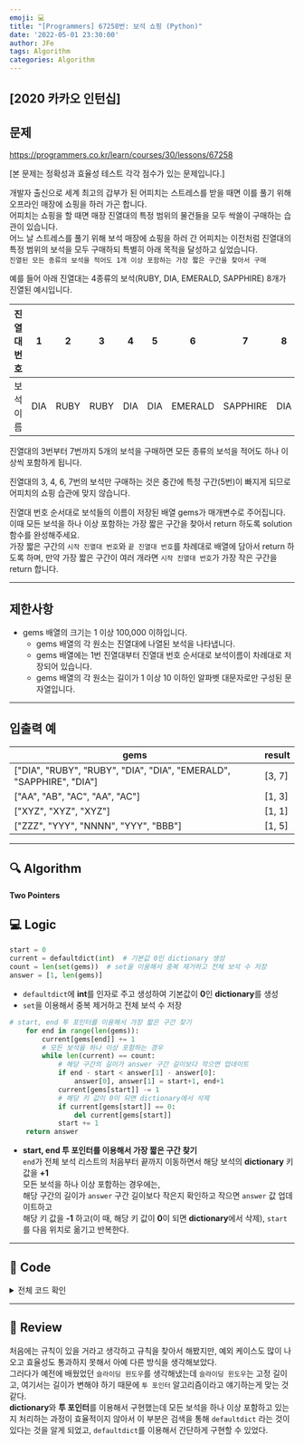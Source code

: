 ```yaml
---
emoji: 💻
title: "[Programmers] 67258번: 보석 쇼핑 (Python)"
date: '2022-05-01 23:30:00'
author: JFe
tags: Algorithm
categories: Algorithm
---
```


## [2020 카카오 인턴십]

## 문제
https://programmers.co.kr/learn/courses/30/lessons/67258

[본 문제는 정확성과 효율성 테스트 각각 점수가 있는 문제입니다.]

개발자 출신으로 세계 최고의 갑부가 된 어피치는 스트레스를 받을 때면 이를 풀기 위해 오프라인 매장에 쇼핑을 하러 가곤 합니다.  
어피치는 쇼핑을 할 때면 매장 진열대의 특정 범위의 물건들을 모두 싹쓸이 구매하는 습관이 있습니다.  
어느 날 스트레스를 풀기 위해 보석 매장에 쇼핑을 하러 간 어피치는 이전처럼 진열대의 특정 범위의 보석을 모두 구매하되 특별히 아래 목적을 달성하고 싶었습니다.  
`진열된 모든 종류의 보석을 적어도 1개 이상 포함하는 가장 짧은 구간을 찾아서 구매`  

예를 들어 아래 진열대는 4종류의 보석(RUBY, DIA, EMERALD, SAPPHIRE) 8개가 진열된 예시입니다.  

|진열대 번호|1|2|3|4|5|6|7|8|
|---|---|---|---|---|---|---|---|---|
|보석 이름|DIA|RUBY|RUBY|DIA|DIA|EMERALD|SAPPHIRE|DIA|

진열대의 3번부터 7번까지 5개의 보석을 구매하면 모든 종류의 보석을 적어도 하나 이상씩 포함하게 됩니다.  

진열대의 3, 4, 6, 7번의 보석만 구매하는 것은 중간에 특정 구간(5번)이 빠지게 되므로 어피치의 쇼핑 습관에 맞지 않습니다.  

진열대 번호 순서대로 보석들의 이름이 저장된 배열 gems가 매개변수로 주어집니다. 이때 모든 보석을 하나 이상 포함하는 가장 짧은 구간을 찾아서 return 하도록 solution 함수를 완성해주세요.  
가장 짧은 구간의 `시작 진열대 번호`와 `끝 진열대 번호`를 차례대로 배열에 담아서 return 하도록 하며, 만약 가장 짧은 구간이 여러 개라면 `시작 진열대 번호`가 가장 작은 구간을 return 합니다.  

---

## 제한사항  
- gems 배열의 크기는 1 이상 100,000 이하입니다.  
    - gems 배열의 각 원소는 진열대에 나열된 보석을 나타냅니다.  
    - gems 배열에는 1번 진열대부터 진열대 번호 순서대로 보석이름이 차례대로 저장되어 있습니다.  
    - gems 배열의 각 원소는 길이가 1 이상 10 이하인 알파벳 대문자로만 구성된 문자열입니다.  

---

## 입출력 예  
|gems|result|
|---|---|
|["DIA", "RUBY", "RUBY", "DIA", "DIA", "EMERALD", "SAPPHIRE", "DIA"]|[3, 7]|
|["AA", "AB", "AC", "AA", "AC"]|[1, 3]|
|["XYZ", "XYZ", "XYZ"]|[1, 1]|
|["ZZZ", "YYY", "NNNN", "YYY", "BBB"]|[1, 5]|


---

## 🔍 Algorithm
**Two Pointers**

## 💻 Logic

```Python
start = 0
current = defaultdict(int)  # 기본값 0인 dictionary 생성
count = len(set(gems))  # set을 이용해서 중복 제거하고 전체 보석 수 저장
answer = [1, len(gems)]
```
- `defaultdict`에 **int**를 인자로 주고 생성하여 기본값이 **0**인 **dictionary**를 생성  
- `set`을 이용해서 중복 제거하고 전체 보석 수 저장  

```Python
# start, end 투 포인터를 이용해서 가장 짧은 구간 찾기
    for end in range(len(gems)):
        current[gems[end]] += 1
        # 모든 보석을 하나 이상 포함하는 경우
        while len(current) == count:
            # 해당 구간의 길이가 answer 구간 길이보다 작으면 업데이트
            if end - start < answer[1] - answer[0]:
                answer[0], answer[1] = start+1, end+1
            current[gems[start]] -= 1
            # 해당 키 값이 0이 되면 dictionary에서 삭제
            if current[gems[start]] == 0:
                del current[gems[start]]
            start += 1
    return answer
```
- **start, end 투 포인터를 이용해서 가장 짧은 구간 찾기**  
  `end`가 전체 보석 리스트의 처음부터 끝까지 이동하면서 해당 보석의 **dictionary** 키 값을 **+1**  
  모든 보석을 하나 이상 포함하는 경우에는,  
  해당 구간의 길이가 `answer` 구간 길이보다 작은지 확인하고 작으면 `answer` 값 업데이트하고  
  해당 키 값을 **-1** 하고(이 때, 해당 키 값이 **0**이 되면 **dictionary**에서 삭제), `start`를 다음 위치로 옮기고 반복한다.  


---

## 🧩 Code
<details><summary>전체 코드 확인</summary>

```Python
from collections import defaultdict

def solution(gems):
    start = 0
    current = defaultdict(int)  # 기본값 0인 dictionary 생성
    count = len(set(gems))  # set을 이용해서 중복 제거하고 전체 보석 수 저장
    answer = [1, len(gems)]
    # start, end 투 포인터를 이용해서 가장 짧은 구간 찾기
    for end in range(len(gems)):
        current[gems[end]] += 1
        # 모든 보석을 하나 이상 포함하는 경우
        while len(current) == count:
            # 해당 구간의 길이가 answer 구간 길이보다 작으면 업데이트
            if end - start < answer[1] - answer[0]:
                answer[0], answer[1] = start+1, end+1
            current[gems[start]] -= 1
            # 해당 키 값이 0이 되면 dictionary에서 삭제
            if current[gems[start]] == 0:
                del current[gems[start]]
            start += 1
    return answer
```
</details>

---

## 📝 Review

처음에는 규칙이 있을 거라고 생각하고 규칙을 찾아서 해봤지만, 예외 케이스도 많이 나오고 효율성도 통과하지 못해서 아예 다른 방식을 생각해보았다.  
그러다가 예전에 배웠었던 `슬라이딩 윈도우`를 생각해냈는데 `슬라이딩 윈도우`는 고정 길이고, 여기서는 길이가 변해야 하기 때문에 `투 포인터` 알고리즘이라고 얘기하는게 맞는 것 같다.  
**dictionary**와 **투 포인터**를 이용해서 구현했는데 모든 보석을 하나 이상 포함하고 있는지 처리하는 과정이 효율적이지 않아서 이 부분은 검색을 통해 `defaultdict` 라는 것이 있다는 것을 알게 되었고, `defaultdict`를 이용해서 간단하게 구현할 수 있었다.  


```toc
```